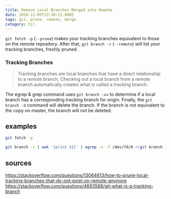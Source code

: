 ```yaml
---
title: Remove Local Branches Merged into Remote
date: 2018-11-05T23:30:11.000Z
tags: git, prune, remote, merge
category: til
---
```


`git fetch -p` (`--prune`) makes your tracking branches equivalent to those on the remote repository. After that, `git branch -r` (`--remote`) will list your tracking branches, freshly pruned.

### Tracking Branches

> Tracking branches are local branches that have a direct relationship to a remote branch.
> Checking out a local branch from a remote branch automatically creates what is called a tracking branch.

The egrep & grep command uses `git branch -vv` to determine if a local branch has a corresponding tracking branch for origin. Finally, the `git branch -d` command will delete the branch. If the branch is not equivalent to the copy on master, the branch will not be deleted.

## examples

```bash
git fetch -p

git branch -r | awk '{print $1}' | egrep -v -f /dev/fd/0 <(git branch -vv | grep origin) | awk '{print $1}' | xargs git branch -d
```

## sources

https://stackoverflow.com/questions/13064613/how-to-prune-local-tracking-branches-that-do-not-exist-on-remote-anymore
https://stackoverflow.com/questions/4693588/git-what-is-a-tracking-branch
